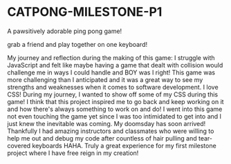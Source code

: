 # CATPONG-MILESTONE-P1
A pawsitively adorable ping pong game!

grab a friend and play together on one keyboard!

My journey and reflection during the making of this game:
I struggle with JavaScript and felt like maybe having a game that dealt with collision would challenge me in ways I could handle and BOY was I right! This game was more challenging than I anticipated and it was a great way to see my strengths and weaknesses when it comes to software development. I love CSS! During my journey, I wanted to show off some of my CSS during this game! I think that this project inspired me to go back and keep working on it and how there's always something to work on and do! I went into this game not even touching the game yet since I was too intimidated to get into and I just knew the inevitable was coming. My doomsday has soon arrived! Thankfully I had amazing instructors and classmates who were willing to help me out and debug my code after countless of hair pulling and tear-covered keyboards HAHA. Truly a great experience for my first milestone project where I have free reign in my creation! 
